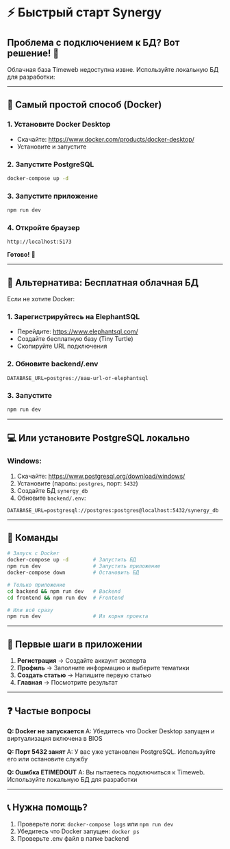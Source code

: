 # ⚡ Быстрый старт Synergy

## Проблема с подключением к БД? Вот решение! 🔧

Облачная база Timeweb недоступна извне. Используйте локальную БД для разработки:

---

## 🐳 Самый простой способ (Docker)

### 1. Установите Docker Desktop
- Скачайте: https://www.docker.com/products/docker-desktop/
- Установите и запустите

### 2. Запустите PostgreSQL
```bash
docker-compose up -d
```

### 3. Запустите приложение
```bash
npm run dev
```

### 4. Откройте браузер
```
http://localhost:5173
```

**Готово!** 🎉

---

## 🔄 Альтернатива: Бесплатная облачная БД

Если не хотите Docker:

### 1. Зарегистрируйтесь на ElephantSQL
- Перейдите: https://www.elephantsql.com/
- Создайте бесплатную базу (Tiny Turtle)
- Скопируйте URL подключения

### 2. Обновите backend/.env
```env
DATABASE_URL=postgres://ваш-url-от-elephantsql
```

### 3. Запустите
```bash
npm run dev
```

---

## 💻 Или установите PostgreSQL локально

### Windows:
1. Скачайте: https://www.postgresql.org/download/windows/
2. Установите (пароль: `postgres`, порт: `5432`)
3. Создайте БД `synergy_db`
4. Обновите `backend/.env`:
```env
DATABASE_URL=postgresql://postgres:postgres@localhost:5432/synergy_db
```

---

## 🚀 Команды

```bash
# Запуск с Docker
docker-compose up -d        # Запустить БД
npm run dev                 # Запустить приложение
docker-compose down         # Остановить БД

# Только приложение
cd backend && npm run dev   # Backend
cd frontend && npm run dev  # Frontend

# Или всё сразу
npm run dev                 # Из корня проекта
```

---

## 🎯 Первые шаги в приложении

1. **Регистрация** → Создайте аккаунт эксперта
2. **Профиль** → Заполните информацию и выберите тематики
3. **Создать статью** → Напишите первую статью
4. **Главная** → Посмотрите результат

---

## ❓ Частые вопросы

**Q: Docker не запускается**
A: Убедитесь что Docker Desktop запущен и виртуализация включена в BIOS

**Q: Порт 5432 занят**
A: У вас уже установлен PostgreSQL. Используйте его или остановите службу

**Q: Ошибка ETIMEDOUT**
A: Вы пытаетесь подключиться к Timeweb. Используйте локальную БД для разработки

---

## 📞 Нужна помощь?

1. Проверьте логи: `docker-compose logs` или `npm run dev`
2. Убедитесь что Docker запущен: `docker ps`
3. Проверьте .env файл в папке backend
